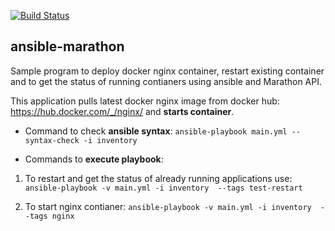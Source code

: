 [![Build Status](https://drone.io/github.com/balasaajay/ansible-marathon-docker/status.png)](https://drone.io/github.com/balasaajay/ansible-marathon-docker/latest)

## ansible-marathon
Sample program to deploy docker nginx container, restart existing container and to get the status of running contianers using ansible and Marathon API.

This application pulls latest docker nginx image from docker hub: <https://hub.docker.com/_/nginx/> and **starts container**.

- Command to check **ansible syntax**:  ``ansible-playbook main.yml --syntax-check -i inventory``

- Commands to **execute playbook**:

 1) To restart and get the status of already running applications use:  ``ansible-playbook -v main.yml -i inventory  --tags test-restart``

 2) To start nginx contianer: ``ansible-playbook -v main.yml -i inventory  --tags nginx``
